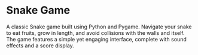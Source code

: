 # Snake Game
A classic Snake game built using Python and Pygame. Navigate your snake to eat fruits, grow in length, and avoid collisions with the walls and itself. The game features a simple yet engaging interface, complete with sound effects and a score display.
